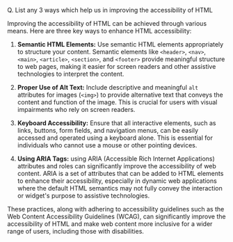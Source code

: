 Q. List any 3 ways which help us in improving the accessibility of HTML

Improving the accessibility of HTML can be achieved through various means. Here are three key ways to enhance HTML accessibility:

1. **Semantic HTML Elements:** Use semantic HTML elements appropriately to structure your content. Semantic elements like `<header>`, `<nav>`, `<main>`, `<article>`, `<section>`, and `<footer>` provide meaningful structure to web pages, making it easier for screen readers and other assistive technologies to interpret the content.

2. **Proper Use of Alt Text:** Include descriptive and meaningful `alt` attributes for images (`<img>`) to provide alternative text that conveys the content and function of the image. This is crucial for users with visual impairments who rely on screen readers.

3. **Keyboard Accessibility:** Ensure that all interactive elements, such as links, buttons, form fields, and navigation menus, can be easily accessed and operated using a keyboard alone. This is essential for individuals who cannot use a mouse or other pointing devices.

4. **Using ARIA Tags:** using ARIA (Accessible Rich Internet Applications) attributes and roles can significantly improve the accessibility of web content. ARIA is a set of attributes that can be added to HTML elements to enhance their accessibility, especially in dynamic web applications where the default HTML semantics may not fully convey the interaction or widget's purpose to assistive technologies. 

These practices, along with adhering to accessibility guidelines such as the Web Content Accessibility Guidelines (WCAG), can significantly improve the accessibility of HTML and make web content more inclusive for a wider range of users, including those with disabilities.

